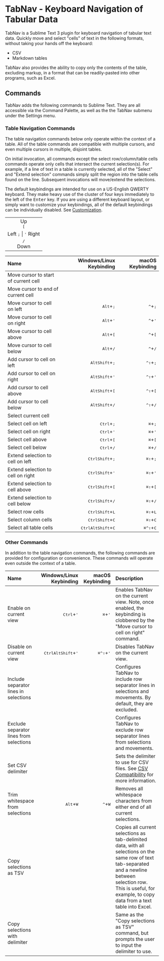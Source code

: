 # TabNav - Keyboard Navigation of Tabular Data

TabNav is a Sublime Text 3 plugin for keyboard navigation of tabular text data. Quickly move and select "cells" of text in the following formats, without taking your hands off the keyboard:

* CSV
* Markdown tables

TabNav also provides the ability to copy only the contents of the table, excluding markup, in a format that can be readily-pasted into other programs, such as Excel.

## Commands

TabNav adds the following commands to Sublime Text. They are all accessible via the Command Palette, as well as the the TabNav submenu under the Settings menu.

### Table Navigation Commands

The table navigation commands below only operate within the context of a table. All of the table commands are compatible with multiple cursors, and even multiple cursors in multiple, disjoint tables.

On initial invocation, all commands except the select row/column/table cells commands operate only cells that intersect the current selection(s). For example, if a line of text in a table is currently selected, all of the "Select" and "Extend selection" commands simply split the region into the table cells found on the line. Subsequent invocations will move/extend the selections.

The default keybindings are intended for use on a US-English QWERTY keyboard. They make heavy use of the cluster of four keys immediately to the left of the <kbd>Enter</kbd> key. If you are using a different keyboard layout, or simply want to customize your keybindings, all of the default keybindings can be individually disabled. See [Customization](#customization).

<table>
<tbody>
<tr>
<td align="center">Up<br><kbd>[</kbd>
</td>
</tr>
<tr>
<td align="center">Left <kbd>;</kbd> | <kbd>'</kbd> Right</td>
</tr>
<tr>
<td align="center"><kbd>/</kbd><br>Down</td>
</tr>
</tbody>
</table>

| Name                                 |                                   Windows/Linux Keybinding |                                  macOS Keybinding |
|:-------------------------------------|-----------------------------------------------------------:|--------------------------------------------------:|
| Move cursor to start of current cell |                                                            |                                                   |
| Move cursor to end of current cell   |                                                            |                                                   |
| Move cursor to cell on left          |                                <kbd>Alt</kbd>+<kbd>;</kbd> |                         <kbd>^</kbd>+<kbd>;</kbd> |
| Move cursor to cell on right         |                                <kbd>Alt</kbd>+<kbd>'</kbd> |                         <kbd>^</kbd>+<kbd>'</kbd> |
| Move cursor to cell above            |                                <kbd>Alt</kbd>+<kbd>[</kbd> |                         <kbd>^</kbd>+<kbd>[</kbd> |
| Move cursor to cell below            |                                <kbd>Alt</kbd>+<kbd>/</kbd> |                         <kbd>^</kbd>+<kbd>/</kbd> |
| Add cursor to cell on left           |                <kbd>Alt</kbd><kbd>Shift</kbd>+<kbd>;</kbd> |             <kbd>^</kbd><kbd>⇧</kbd>+<kbd>;</kbd> |
| Add cursor to cell on right          |                <kbd>Alt</kbd><kbd>Shift</kbd>+<kbd>'</kbd> |             <kbd>^</kbd><kbd>⇧</kbd>+<kbd>'</kbd> |
| Add cursor to cell above             |                <kbd>Alt</kbd><kbd>Shift</kbd>+<kbd>[</kbd> |             <kbd>^</kbd><kbd>⇧</kbd>+<kbd>[</kbd> |
| Add cursor to cell below             |                <kbd>Alt</kbd><kbd>Shift</kbd>+<kbd>/</kbd> |             <kbd>^</kbd><kbd>⇧</kbd>+<kbd>/</kbd> |
| Select current cell                  |                                                            |                                                   |
| Select cell on left                  |                               <kbd>Ctrl</kbd>+<kbd>;</kbd> |                         <kbd>⌘</kbd>+<kbd>;</kbd> |
| Select cell on right                 |                               <kbd>Ctrl</kbd>+<kbd>'</kbd> |                         <kbd>⌘</kbd>+<kbd>'</kbd> |
| Select cell above                    |                               <kbd>Ctrl</kbd>+<kbd>[</kbd> |                         <kbd>⌘</kbd>+<kbd>[</kbd> |
| Select cell below                    |                               <kbd>Ctrl</kbd>+<kbd>/</kbd> |                         <kbd>⌘</kbd>+<kbd>/</kbd> |
| Extend selection to cell on left     |               <kbd>Ctrl</kbd><kbd>Shift</kbd>+<kbd>;</kbd> |             <kbd>⌘</kbd><kbd>⇧</kbd>+<kbd>;</kbd> |
| Extend selection to cell on right    |               <kbd>Ctrl</kbd><kbd>Shift</kbd>+<kbd>'</kbd> |             <kbd>⌘</kbd><kbd>⇧</kbd>+<kbd>'</kbd> |
| Extend selection to cell above       |               <kbd>Ctrl</kbd><kbd>Shift</kbd>+<kbd>[</kbd> |             <kbd>⌘</kbd><kbd>⇧</kbd>+<kbd>[</kbd> |
| Extend selection to cell below       |               <kbd>Ctrl</kbd><kbd>Shift</kbd>+<kbd>/</kbd> |             <kbd>⌘</kbd><kbd>⇧</kbd>+<kbd>/</kbd> |
| Select row cells                     |               <kbd>Ctrl</kbd><kbd>Shift</kbd>+<kbd>L</kbd> |             <kbd>⌘</kbd><kbd>⇧</kbd>+<kbd>L</kbd> |
| Select column cells                  |               <kbd>Ctrl</kbd><kbd>Shift</kbd>+<kbd>C</kbd> |             <kbd>⌘</kbd><kbd>⇧</kbd>+<kbd>C</kbd> |
| Select all table cells               | <kbd>Ctrl</kbd><kbd>Alt</kbd><kbd>Shift</kbd>+<kbd>C</kbd> | <kbd>⌘</kbd><kbd>^</kbd><kbd>⇧</kbd>+<kbd>C</kbd> |

### Other Commands

In addition to the table navigation commands, the following commands are provided for configuration or convenience. These commands will operate even outside the context of a table.

| Name                                    |                                   Windows/Linux Keybinding |                                  macOS Keybinding | Description                                                                                                                                                                                                                 |
|:----------------------------------------|-----------------------------------------------------------:|--------------------------------------------------:|:----------------------------------------------------------------------------------------------------------------------------------------------------------------------------------------------------------------------------|
| Enable on current view                  |                               <kbd>Ctrl</kbd>+<kbd>'</kbd> |                         <kbd>⌘</kbd>+<kbd>'</kbd> | Enables TabNav on the current view. Note, once enabled, the keybinding is clobbered by the "Move cursor to cell on right" command.                                                                                          |
| Disable on current view                 | <kbd>Ctrl</kbd><kbd>Alt</kbd><kbd>Shift</kbd>+<kbd>'</kbd> | <kbd>⌘</kbd><kbd>^</kbd><kbd>⇧</kbd>+<kbd>'</kbd> | Disables TabNav on the current view.                                                                                                                                                                                        |
| Include separator lines in selections   |                                                            |                                                   | Configures TabNav to include row separator lines in selections and movements. By default, they are excluded.                                                                                                                |
| Exclude separator lines from selections |                                                            |                                                   | Configures TabNav to exclude row separator lines from selections and movements.                                                                                                                                             |
| Set CSV delimiter                       |                                                            |                                                   | Sets the delimiter to use for CSV files. See [CSV Compatibility](#csv-compatibility) for more information.                                                                                                                  |
| Trim whitespace from selections         |                                <kbd>Alt</kbd>+<kbd>W</kbd> |                         <kbd>^</kbd>+<kbd>W</kbd> | Removes all whitespace characters from either end of all current selections.                                                                                                                                                |
| Copy selections as TSV                  |                                                            |                                                   | Copies all current selections as tab-delimited data, with all selections on the same row of text tab-separated and a newline between selection row. This is useful, for example, to copy data from a text table into Excel. |
| Copy selections with delimiter          |                                                            |                                                   | Same as the "Copy selections as TSV" command, but prompts the user to input the delimiter to use.                                                                                                                           |

